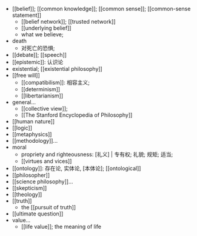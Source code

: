 - [[belief]]; [[common knowledge]]; [[common sense]]; [[common-sense statement]]
    - [[belief network]]; [[trusted network]]
    - [[underlying belief]]
    - what we believe;
- death
    - 对死亡的恐惧;
- [[debate]]; [[speech]]
- [[epistemic]]: 认识论
- existential; [[existential philosophy]]
- [[free will]]
    - [[compatibilism]]: 相容主义;
    - [[determinism]]
    - [[libertarianism]]
- general...
    - [[collective view]];
    - [[The Stanford Encyclopedia of Philosophy]]
- [[human nature]]
- [[logic]]
- [[metaphysics]]
- [[methodology]]...
- moral
    - propriety and righteousness: [礼义] | 专有权; 礼貌; 规矩; 适当;
    - [[virtues and vices]]
- [[ontology]]: 存在论, 实体论, [本体论]; [[ontological]]
- [[philosopher]]
- [[science philosophy]]...
- [[skepticism]]
- [[theology]]
- [[truth]]
    - the [[pursuit of truth]]
- [[ultimate question]]
- value...
    - [[life value]]; the meaning of life
